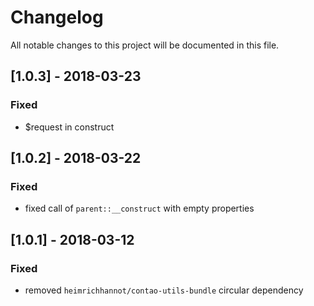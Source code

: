 # Changelog
All notable changes to this project will be documented in this file.

## [1.0.3] - 2018-03-23

### Fixed
- $request in construct

## [1.0.2] - 2018-03-22

### Fixed
- fixed call of `parent::__construct` with empty properties

## [1.0.1] - 2018-03-12

### Fixed
- removed `heimrichhannot/contao-utils-bundle` circular dependency

